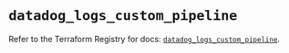 # `datadog_logs_custom_pipeline`

Refer to the Terraform Registry for docs: [`datadog_logs_custom_pipeline`](https://registry.terraform.io/providers/datadog/datadog/3.44.1/docs/resources/logs_custom_pipeline).
